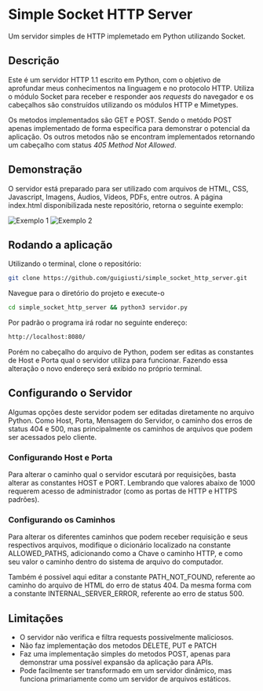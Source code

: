 # Simple Socket HTTP Server

Um servidor simples de HTTP implemetado em Python utilizando Socket.

## Descrição

Este é um servidor HTTP 1.1 escrito em Python, com o objetivo de aprofundar meus conhecimentos na linguagem e no protocolo HTTP. Utiliza o módulo Socket para receber e responder aos _requests_ do navegador e os cabeçalhos são construídos utilizando os módulos HTTP e Mimetypes.

Os metodos implementados são GET e POST. Sendo o metódo POST apenas implementado de forma específica para demonstrar o potencial da aplicação. Os outros metodos não se encontram implementados retornando um cabeçalho com status _405 Method Not Allowed_.

## Demonstração

O servidor está preparado para ser utilizado com arquivos de HTML, CSS, Javascript, Imagens, Áudios, Vídeos, PDFs, entre outros. A página index.html disponibilizada neste repositório, retorna o seguinte exemplo:

![Exemplo 1]('static/example_1.png')
![Exemplo 2]('static/example_2.png')

## Rodando a aplicação

Utilizando o terminal, clone o repositório:

```bash
git clone https://github.com/guigiusti/simple_socket_http_server.git
```

Navegue para o diretório do projeto e execute-o

```bash
cd simple_socket_http_server && python3 servidor.py
```

Por padrão o programa irá rodar no seguinte endereço:

```bash
http://localhost:8080/
```

Porém no cabeçalho do arquivo de Python, podem ser editas as constantes de Host e Porta qual o servidor utiliza para funcionar. Fazendo essa alteração o novo endereço será exibido no próprio terminal.

## Configurando o Servidor

Algumas opções deste servidor podem ser editadas diretamente no arquivo Python. Como Host, Porta, Mensagem do Servidor, o caminho dos erros de status 404 e 500, mas principalmente os caminhos de arquivos que podem ser acessados pelo cliente.

### Configurando Host e Porta

Para alterar o caminho qual o servidor escutará por requisições, basta alterar as constantes HOST e PORT. Lembrando que valores abaixo de 1000 requerem acesso de administrador (como as portas de HTTP e HTTPS padrões).

### Configurando os Caminhos

Para alterar os diferentes caminhos que podem receber requisição e seus respectivos arquivos, modifique o dicionário localizado na constante ALLOWED_PATHS, adicionando como a Chave o caminho HTTP, e como seu valor o caminho dentro do sistema de arquivo do computador.

Também é possível aqui editar a constante PATH_NOT_FOUND, referente ao caminho do arquivo de HTML do erro de status 404. Da mesma forma com a constante INTERNAL_SERVER_ERROR, referente ao erro de status 500.

## Limitações

- O servidor não verifica e filtra requests possivelmente maliciosos.
- Não faz implementação dos metodos DELETE, PUT e PATCH
- Faz uma implementação simples do metodos POST, apenas para demonstrar uma possível expansão da aplicação para APIs.
- Pode facilmente ser transformado em um servidor dinâmico, mas funciona primariamente como um servidor de arquivos estáticos.
